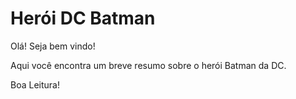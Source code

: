 #  Herói DC Batman

Olá! Seja bem vindo!

Aqui você encontra um breve resumo sobre o herói Batman da DC.

Boa Leitura!
